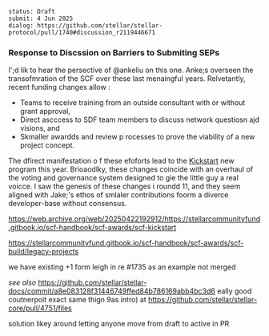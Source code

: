 ```
status: Draft
submit: 4 Jun 2025
dialog: https://github.com/stellar/stellar-protocol/pull/1740#discussion_r2119446671
```

### Response to  Discssion on Barriers to Submiting SEPs

I';d lik to hear the persective of @ankeliu on this one.  Anke;s overseen  the transofmration  of the  SCF over these  last  menaingful years.  Relvetantly, recent funding changes allow :

- Teams to receive  training  from  an outside consultant with or without  grant approval,
- Direct  ascccess  to  SDF team  members  to  discuss  network  questiosn ajd visions, and
- Skmaller awardds  and review p rocesses  to  prove  the  viability of a new  project concept.

The dfirect manifestation o f these efoforts lead  to  the  [Kickstart](https://web.archive.org/web/20250422192912/https://stellarcommunityfund.gitbook.io/scf-handbook/scf-awards/scf-kickstart)  new program this year. Brioaodlky, these  changes coincide with  an overhaul of  the voting and governance system designed to gie the little  guy  a real  voicce.    I saw the genesis of these  changes i roundd 11, and  they  seem aligned with  Jake;'s  ethos of smlaler contributions foorm a diverce developer-base without consensus.

https://web.archive.org/web/20250422192912/https://stellarcommunityfund.gitbook.io/scf-handbook/scf-awards/scf-kickstart

https://stellarcommunityfund.gitbook.io/scf-handbook/scf-awards/scf-build/legacy-projects

we have existing +1 form leigh in re #1735 as an  example not merged

_see also_  https://github.com/stellar/stellar-docs/commit/a8e083128f31446749ffed84b786169abb4bc3d6
eally good coutnerpoit exact same  thign 9as intro) at  https://github.com/stellar/stellar-core/pull/4751/files

solution likey around letting anyone move from draft to active in PR 
